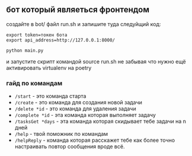 ## бот который являеться фронтендом
создайте в bot/ файл run.sh и запишите туда следуйщий код:
```
export token=токен бота
export api_address=http://127.0.0.1:8000/

python main.py
```

и запустите скрипт командой source run.sh не забывая что нужно ещё активировать virtualenv на poetry
### гайд по командам
- `/start` - это команда старта
- `/create` - это команда для создания новой задачи
- `/delete *id` - это команда для удаления задачи 
- `/complete *id` - эта команда которая выполняет задачу
- `/tasksGet *days` - эта команда которая скидывает тебе задачи на n дней
- `/help` - твой поможник по командам
- `/helpReply` - команда которая расскажет тебе как более точно настраивать повтор сообщения
вроде всё.